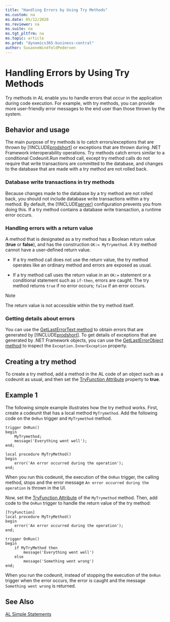 ```yaml
---
title: "Handling Errors by Using Try Methods"
ms.custom: na
ms.date: 05/12/2020
ms.reviewer: na
ms.suite: na
ms.tgt_pltfrm: na
ms.topic: article
ms.prod: "dynamics365-business-central"
author: SusanneWindfeldPedersen
---
```


# Handling Errors by Using Try Methods

Try methods in AL enable you to handle errors that occur in the application during code execution. For example, with try methods, you can provide more user-friendly error messages to the end user than those thrown by the system.  

## Behavior and usage

The main purpose of try methods is to catch errors/exceptions that are thrown by [!INCLUDE[prodshort](includes/prodshort.md)] or exceptions that are thrown during .NET Framework interoperability operations. Try methods catch errors similar to a conditional Codeunit.Run method call, except try method calls do not require that write transactions are committed to the database, and changes to the database that are made with a try method are not rolled back.

### <a name="DbWriteTransactions"></a>Database write transactions in try methods

Because changes made to the database by a try method are not rolled back, you should not include database write transactions within a try method. By default, the [!INCLUDE[server](includes/server.md)] configuration prevents you from doing this. If a try method contains a database write transaction, a runtime error occurs.

### Handling errors with a return value

A method that is designated as a try method has a Boolean return value (**true** or **false**), and has the construction `OK:= MyTrymethod`. A try method cannot have a user-defined return value.

- If a try method call does not use the return value, the try method operates like an ordinary method and errors are exposed as usual.  

- If a try method call uses the return value in an `OK:=` statement or a conditional statement such as `if-then`, errors are caught. The try method returns `true` if no error occurs; `false` if an error occurs. 

> [!NOTE]  
> The return value is not accessible within the try method itself.  

### Getting details about errors

You can use the [GetLastErrorText method](../methods-auto/system/system-getlasterrortext-method.md) to obtain errors that are generated by [!INCLUDE[prodshort](includes/prodshort.md)]. To get details of exceptions that are generated by .NET Framework objects, you can use the [GetLastErrorObject method](../methods-auto/system/system-getlasterrorobject-method.md) to inspect the `Exception.InnerException` property.

<!--
> [!TIP]  
> The [!INCLUDE[demolong](includes/demolong_md.md)] includes codeunit 1291 **DotNet Exception Handler** that includes several global methods for handling exceptions similar to a try-catch capability in C\#. You can use this codeunit together with try methods to handle exceptions and maximize the reuse of code.     -->

## Creating a try method

To create a try method, add a method in the AL code of an object such as a codeunit as usual, and then set the [TryFunction Attribute](methods/devenv-tryfunction-attribute.md) property to **true**. 

<!-- A try method has the following restrictions:  

In test and upgrade codeunits, you can only use a try method on a normal method type.-->  

## Example 1 

The following simple example illustrates how the try method works. First, create a codeunit that has a local method `MyTrymethod`. Add the following code on the `OnRun` trigger and `MyTrymethod` method.

```
trigger OnRun()
begin
    MyTrymethod;
    message('Everything went well');
end;
```
```
local procedure MyTryMethod()
begin
    error('An error occurred during the operation');
end;
```

When you run this codeunit, the execution of the `OnRun` trigger, the calling method, stops and the error message `An error occurred during the operation` is thrown in the UI.

Now, set the [TryFunction Attribute](methods/devenv-tryfunction-attribute.md) of the  `MyTrymethod` method. Then, add code to the `OnRun` trigger to handle the return value of the try method: 

```
[TryFunction]
local procedure MyTryMethod()
begin
    error('An error occurred during the operation');
end;

trigger OnRun()
begin
    if MyTryMethod then
        message('Everything went well')
    else
        message('Something went wrong')
end;
```

When you run the codeunit, instead of stopping the execution of the `OnRun` trigger when the error occurs, the error is caught and the message `Something went wrong` is returned.

<!--
## Example 2 

The following example illustrates how to use a try method with .NET interoperabilty. The example uses the [System.Decimal.Divide method](https://msdn.microsoft.com/library/system.decimal.divide(v=vs.110).aspx) to divide two decimals. 

First, create a codeunit that has a local method `MyTrymethod`, and add the following text constants and variables:

|Text constant name|ConstValue|
|----|----------|
|Text000|%1 divided by %2 equals %3.|
|Text001|You cannot divide by %1.|


|Variable name|DataType|Subtype|
|----|----------|----|----------|
|divide|DotNet|System.Decimal.'mscorlib, Version=4.0.0.0, Culture=neutral, PublicKeyToken=b77a5c561934e089'|
|d1|Decimal||
|d2|Decimal| |
|result|Decimal||

Then, add the following code on the `OnRun` trigger and `MyTrymethod` method.

**OnRun()**
```
IF MyTrymethod THEN
  MESSAGE(Text000, d1, d2, result)
ELSE
  MESSAGE(Text001, d2);
```

**LOCAL MyTrymethod()**
```
d1 := 3;
d2 := 0;
result := divide.Divide(d1,d2);
```

When you run this codeunit, an error occurs because you are not allowed to divide by `0`. The message `You cannot divide by 0.` is displayed in the client. 
-->
<!-- 
The following example illustrates the use of a try method together with codeunit 1291 **DotNet Exception Handler** to handle .NET Framework Interoperability exceptions. The code is in text file format and has been simplified for illustration. The `CallTryPostingDotNet` method runs the try method `TryPostSomething` in a conditional statement to catch .NET Framework Interoperability exceptions. Errors other than `IndexOutOfRangeException` type are re-thrown.  

```  
[Trymethod]  
PROCEDURE TryPostingSomething@1();  
BEGIN  
  CODEUNIT.RUN(CODEUNIT::"Purch.-Post");  
END;  

PROCEDURE CallTryPostingDotNet @2();  
VAR  
  MyPostingCodeunit@1 : Codeunit 90;  
  MyDotNetExceptionHandler@2 : Codeunit 1291;  
  IndexOutOfRangeException@3 : DotNet 'mscorlib, Version=4.0.0.0, Culture=neutral, PublicKeyToken=b77a5c561934e089'.System.IndexOutOfRangeException'  
BEGIN  
  IF TryPostingSomething THEN  
    MESSAGE('Posting succeeded.')  
  ELSE BEGIN  
    MyDotNetExceptionHandler.Collect;  
    IF MyDotNetExceptionHandler.TryCastToType(IndexOutOfRangeException) THEN  
      MESSAGE('The index used to find the value was not valid.')  
    ELSE  
      MyDotNetExceptionHandler.Rethrow;  
  END;  
END;  
```  
-->

## See Also  

[AL Simple Statements](devenv-al-simple-statements.md)

